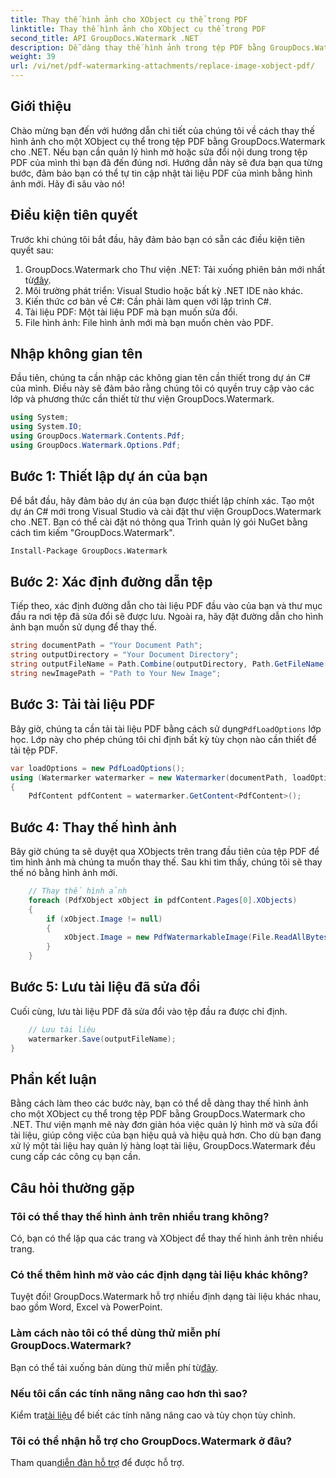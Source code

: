 ```yaml
---
title: Thay thế hình ảnh cho XObject cụ thể trong PDF
linktitle: Thay thế hình ảnh cho XObject cụ thể trong PDF
second_title: API GroupDocs.Watermark .NET
description: Dễ dàng thay thế hình ảnh trong tệp PDF bằng GroupDocs.Watermark cho .NET với hướng dẫn từng bước này. Hoàn hảo để quản lý nội dung PDF một cách hiệu quả.
weight: 39
url: /vi/net/pdf-watermarking-attachments/replace-image-xobject-pdf/
---
```

## Giới thiệu
Chào mừng bạn đến với hướng dẫn chi tiết của chúng tôi về cách thay thế hình ảnh cho một XObject cụ thể trong tệp PDF bằng GroupDocs.Watermark cho .NET. Nếu bạn cần quản lý hình mờ hoặc sửa đổi nội dung trong tệp PDF của mình thì bạn đã đến đúng nơi. Hướng dẫn này sẽ đưa bạn qua từng bước, đảm bảo bạn có thể tự tin cập nhật tài liệu PDF của mình bằng hình ảnh mới. Hãy đi sâu vào nó!
## Điều kiện tiên quyết
Trước khi chúng tôi bắt đầu, hãy đảm bảo bạn có sẵn các điều kiện tiên quyết sau:
1.  GroupDocs.Watermark cho Thư viện .NET: Tải xuống phiên bản mới nhất từ[đây](https://releases.groupdocs.com/Watermark/net/).
2. Môi trường phát triển: Visual Studio hoặc bất kỳ .NET IDE nào khác.
3. Kiến thức cơ bản về C#: Cần phải làm quen với lập trình C#.
4. Tài liệu PDF: Một tài liệu PDF mà bạn muốn sửa đổi.
5. File hình ảnh: File hình ảnh mới mà bạn muốn chèn vào PDF.

## Nhập không gian tên
Đầu tiên, chúng ta cần nhập các không gian tên cần thiết trong dự án C# của mình. Điều này sẽ đảm bảo rằng chúng tôi có quyền truy cập vào các lớp và phương thức cần thiết từ thư viện GroupDocs.Watermark.
```csharp
using System;
using System.IO;
using GroupDocs.Watermark.Contents.Pdf;
using GroupDocs.Watermark.Options.Pdf;
```
## Bước 1: Thiết lập dự án của bạn
Để bắt đầu, hãy đảm bảo dự án của bạn được thiết lập chính xác. Tạo một dự án C# mới trong Visual Studio và cài đặt thư viện GroupDocs.Watermark cho .NET. Bạn có thể cài đặt nó thông qua Trình quản lý gói NuGet bằng cách tìm kiếm "GroupDocs.Watermark".
```sh
Install-Package GroupDocs.Watermark
```
## Bước 2: Xác định đường dẫn tệp
Tiếp theo, xác định đường dẫn cho tài liệu PDF đầu vào của bạn và thư mục đầu ra nơi tệp đã sửa đổi sẽ được lưu. Ngoài ra, hãy đặt đường dẫn cho hình ảnh bạn muốn sử dụng để thay thế.
```csharp
string documentPath = "Your Document Path";
string outputDirectory = "Your Document Directory";
string outputFileName = Path.Combine(outputDirectory, Path.GetFileName(documentPath));
string newImagePath = "Path to Your New Image";
```
## Bước 3: Tải tài liệu PDF
 Bây giờ, chúng ta cần tải tài liệu PDF bằng cách sử dụng`PdfLoadOptions` lớp học. Lớp này cho phép chúng tôi chỉ định bất kỳ tùy chọn nào cần thiết để tải tệp PDF.
```csharp
var loadOptions = new PdfLoadOptions();
using (Watermarker watermarker = new Watermarker(documentPath, loadOptions))
{
    PdfContent pdfContent = watermarker.GetContent<PdfContent>();
```
## Bước 4: Thay thế hình ảnh
Bây giờ chúng ta sẽ duyệt qua XObjects trên trang đầu tiên của tệp PDF để tìm hình ảnh mà chúng ta muốn thay thế. Sau khi tìm thấy, chúng tôi sẽ thay thế nó bằng hình ảnh mới.
```csharp
    // Thay thế hình ảnh
    foreach (PdfXObject xObject in pdfContent.Pages[0].XObjects)
    {
        if (xObject.Image != null)
        {
            xObject.Image = new PdfWatermarkableImage(File.ReadAllBytes(newImagePath));
        }
    }
```
## Bước 5: Lưu tài liệu đã sửa đổi
Cuối cùng, lưu tài liệu PDF đã sửa đổi vào tệp đầu ra được chỉ định.
```csharp
    // Lưu tài liệu
    watermarker.Save(outputFileName);
}
```

## Phần kết luận
Bằng cách làm theo các bước này, bạn có thể dễ dàng thay thế hình ảnh cho một XObject cụ thể trong tệp PDF bằng GroupDocs.Watermark cho .NET. Thư viện mạnh mẽ này đơn giản hóa việc quản lý hình mờ và sửa đổi tài liệu, giúp công việc của bạn hiệu quả và hiệu quả hơn. Cho dù bạn đang xử lý một tài liệu hay quản lý hàng loạt tài liệu, GroupDocs.Watermark đều cung cấp các công cụ bạn cần.
## Câu hỏi thường gặp
### Tôi có thể thay thế hình ảnh trên nhiều trang không?
Có, bạn có thể lặp qua các trang và XObject để thay thế hình ảnh trên nhiều trang.
### Có thể thêm hình mờ vào các định dạng tài liệu khác không?
Tuyệt đối! GroupDocs.Watermark hỗ trợ nhiều định dạng tài liệu khác nhau, bao gồm Word, Excel và PowerPoint.
### Làm cách nào tôi có thể dùng thử miễn phí GroupDocs.Watermark?
 Bạn có thể tải xuống bản dùng thử miễn phí từ[đây](https://releases.groupdocs.com/).
### Nếu tôi cần các tính năng nâng cao hơn thì sao?
 Kiểm tra[tài liệu](https://tutorials.groupdocs.com/Watermark/net/) để biết các tính năng nâng cao và tùy chọn tùy chỉnh.
### Tôi có thể nhận hỗ trợ cho GroupDocs.Watermark ở đâu?
 Tham quan[diễn đàn hỗ trợ](https://forum.groupdocs.com/c/watermark/19) để được hỗ trợ.